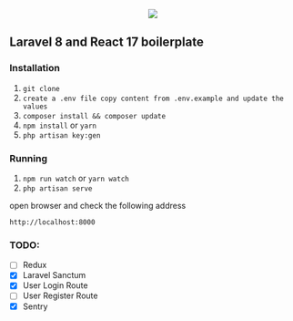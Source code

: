 <p align="center"><img src="https://laravel.com/assets/img/components/logo-laravel.svg"></p>

## Laravel 8 and React 17 boilerplate

### Installation

1. `git clone`
2. `create a .env file copy content from .env.example and update the values`
3. `composer install && composer update`
4. `npm install` or `yarn`
5. `php artisan key:gen`

### Running

1. `npm run watch` or `yarn watch` 
2. `php artisan serve`

open browser and check the following address

`http://localhost:8000`

### TODO:

- [ ] Redux
- [X] Laravel Sanctum
- [X] User Login Route
- [ ] User Register Route
- [X] Sentry
